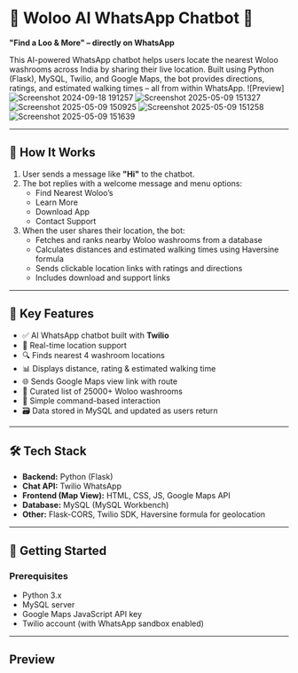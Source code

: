 # 🤖 Woloo AI WhatsApp Chatbot 🚻  
**"Find a Loo & More" – directly on WhatsApp**

This AI-powered WhatsApp chatbot helps users locate the nearest Woloo washrooms across India by sharing their live location. Built using Python (Flask), MySQL, Twilio, and Google Maps, the bot provides directions, ratings, and estimated walking times – all from within WhatsApp.
![Preview]![Screenshot 2024-09-18 191257](https://github.com/user-attachments/assets/5c04f3e7-3b82-406e-9e59-f503f5d0ed25)
 ![Screenshot 2025-05-09 151327](https://github.com/user-attachments/assets/ef3ee394-e875-4dd4-b1c3-0915209ac259)
 ![Screenshot 2025-05-09 150925](https://github.com/user-attachments/assets/61d1ffe5-3aff-4a4e-8fa7-cfb3aa0d7baf)
 ![Screenshot 2025-05-09 151258](https://github.com/user-attachments/assets/073c6b0d-e38c-4bf8-8158-6554f61b2181)
 ![Screenshot 2025-05-09 151639](https://github.com/user-attachments/assets/c38c030d-1fa1-4c9d-b927-4f88242e155e)

 




---

## 📲 How It Works

1. User sends a message like **"Hi"** to the chatbot.
2. The bot replies with a welcome message and menu options:
    - Find Nearest Woloo’s
    - Learn More
    - Download App
    - Contact Support
3. When the user shares their location, the bot:
    - Fetches and ranks nearby Woloo washrooms from a database
    - Calculates distances and estimated walking times using Haversine formula
    - Sends clickable location links with ratings and directions
    - Includes download and support links

---

## 🧠 Key Features

- ✅ AI WhatsApp chatbot built with **Twilio**
- 📍 Real-time location support
- 🔍 Finds nearest 4 washroom locations
- 📊 Displays distance, rating & estimated walking time
- 🌐 Sends Google Maps view link with route
- 🧼 Curated list of 25000+ Woloo washrooms
- 💬 Simple command-based interaction
- 🗃️ Data stored in MySQL and updated as users return

---

## 🛠️ Tech Stack

- **Backend:** Python (Flask)
- **Chat API:** Twilio WhatsApp
- **Frontend (Map View):** HTML, CSS, JS, Google Maps API
- **Database:** MySQL (MySQL Workbench)
- **Other:** Flask-CORS, Twilio SDK, Haversine formula for geolocation

---

## 🚀 Getting Started

### Prerequisites

- Python 3.x
- MySQL server
- Google Maps JavaScript API key
- Twilio account (with WhatsApp sandbox enabled)

---
## Preview
